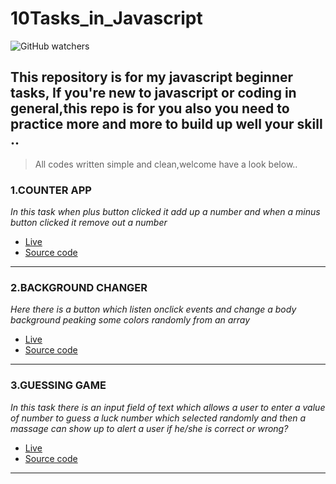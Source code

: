 # 10Tasks_in_Javascript

![GitHub watchers](https://img.shields.io/github/watchers/Pascal488/10Task_in_Javascript?logoColor=blue&style=social)

## This repository is for my javascript beginner tasks, If you're new to javascript or coding in general,this repo is for you also you  need to practice more and more to build  up well your skill ..



> All codes written simple and clean,welcome have a look below..
> 

### 1.COUNTER APP
*In this task when plus button clicked it add up a number and when a minus button clicked it remove out a number*
- [Live](http://countepp.s3-website-us-east-1.amazonaws.com/)
- [Source code](https://github.com/Pascal488/10Js_Tasks/tree/main/A%20counter)

***

### 2.BACKGROUND CHANGER
*Here there is a button which listen onclick events*
*and change a body background peaking some colors randomly from an array*
- [Live]()
- [Source code](https://github.com/Pascal488/10Js_Tasks/tree/main/Background-changer) 

***

### 3.GUESSING GAME
*In this task there is an input field of text which allows a user to enter a value of number to guess a luck number which selected randomly*
*and then a massage can show up to alert a user if he/she is correct or wrong?*
- [Live]()
- [Source code](https://github.com/Pascal488/10Js_Tasks/tree/main/Guessing-game) 

***




